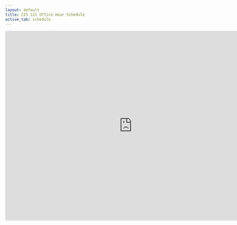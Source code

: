 ```yaml
---
layout: default
title: CIS 121 Office Hour Schedule
active_tab: schedule
---
```



<iframe src="https://www.google.com/calendar/embed?src=6r6upjjvqfjh3rb72bpprpsuos%40group.calendar.google.com&ctz=America/New_York&mode=WEEK" style="border: 0" width="800" height="600" frameborder="0" scrolling="no"></iframe>

